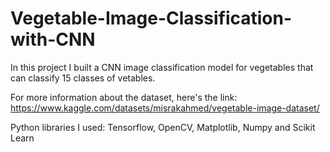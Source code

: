 # Vegetable-Image-Classification-with-CNN
In this project I built a CNN image classification model for vegetables that can classify 15 classes of vetables.

For more information about the dataset, here's the link: https://www.kaggle.com/datasets/misrakahmed/vegetable-image-dataset/

Python libraries I used:  Tensorflow, OpenCV, Matplotlib, Numpy and Scikit Learn
